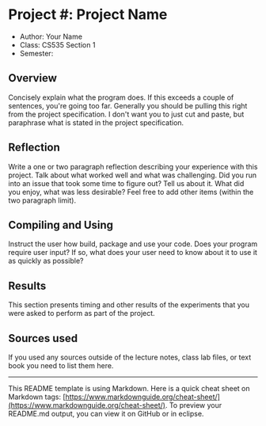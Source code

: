 # Project #: Project Name

* Author: Your Name
* Class: CS535 Section 1
* Semester: 

## Overview

Concisely explain what the program does. If this exceeds a couple of sentences, you're going
too far. Generally you should be pulling this right from the project specification. I don't
want you to just cut and paste, but paraphrase what is stated in the project specification.

## Reflection

Write a one or two paragraph reflection describing your experience with this project.  Talk about
what worked well and what was challenging.  Did you run into an issue that took some time to
figure out?  Tell us about it. What did you enjoy, what was less desirable? Feel free to add
other items (within the two paragraph limit).

## Compiling and Using

Instruct the user how build, package and use your code. Does your program require user input? If
so, what does your user need to know about it to use it as quickly as possible?

## Results 

This section presents timing and other results of the experiments that you were asked to perform
as part of the project.

## Sources used

If you used any sources outside of the lecture notes, class lab files, or text book you need
to list them here.

----------
This README template is using Markdown. Here is a quick cheat sheet on Markdown tags:
[https://www.markdownguide.org/cheat-sheet/](https://www.markdownguide.org/cheat-sheet/).
To preview your README.md output, you can view it on GitHub or in eclipse.
